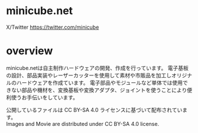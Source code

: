 # minicube.net
X/Twitter https://twitter.com/minicube

# overview
minicube.netは自主制作ハードウェアの開発、作成を行っています。
電子基板の設計、部品実装やレーザーカッターを使用して素材や市販品を加工しオリジナルのハードウェアを作成ています。
電子部品やモジュールなど単体では使用できない部品や機材を、変換基板や変換アダプタ、ジョイントを使うことにより便利使うお手伝いをしています。
  
公開しているファイルは CC BY-SA 4.0 ライセンスに基づいて配布されています。  
Images and Movie are distributed under CC BY-SA 4.0 license.  
